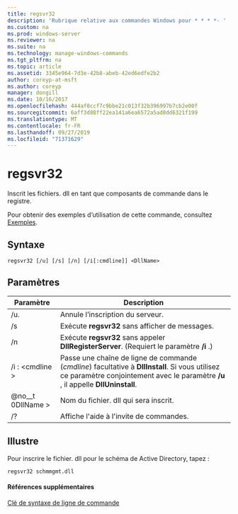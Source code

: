 ```yaml
---
title: regsvr32
description: 'Rubrique relative aux commandes Windows pour * * * *- '
ms.custom: na
ms.prod: windows-server
ms.reviewer: na
ms.suite: na
ms.technology: manage-windows-commands
ms.tgt_pltfrm: na
ms.topic: article
ms.assetid: 3345e964-7d3e-42b8-abeb-42ed6edfe2b2
author: coreyp-at-msft
ms.author: coreyp
manager: dongill
ms.date: 10/16/2017
ms.openlocfilehash: 444af0ccf7c9bbe21c013f32b396997b7cb2e00f
ms.sourcegitcommit: 6aff3d88ff22ea141a6ea6572a5ad8dd6321f199
ms.translationtype: MT
ms.contentlocale: fr-FR
ms.lasthandoff: 09/27/2019
ms.locfileid: "71371629"
---
```

# <a name="regsvr32"></a>regsvr32



Inscrit les fichiers. dll en tant que composants de commande dans le registre.

Pour obtenir des exemples d’utilisation de cette commande, consultez [Exemples](#BKMK_examples).

## <a name="syntax"></a>Syntaxe

```
regsvr32 [/u] [/s] [/n] [/i[:cmdline]] <DllName>
```

## <a name="parameters"></a>Paramètres

|Paramètre|Description|
|---------|-----------|
|/u.|Annule l’inscription du serveur.|
|/s|Exécute **regsvr32** sans afficher de messages.|
|/n|Exécute **regsvr32** sans appeler **DllRegisterServer**. (Requiert le paramètre **/i** .)|
|/i : \<cmdline >|Passe une chaîne de ligne de commande (*cmdline*) facultative à **DllInstall**. Si vous utilisez ce paramètre conjointement avec le paramètre **/u** , il appelle **DllUninstall**.|
|@no__t 0DllName >|Nom du fichier. dll qui sera inscrit.|
|/?|Affiche l'aide à l'invite de commandes.|

## <a name="BKMK_examples"></a>Illustre

Pour inscrire le fichier. dll pour le schéma de Active Directory, tapez :
```
regsvr32 schmmgmt.dll
```

#### <a name="additional-references"></a>Références supplémentaires

[Clé de syntaxe de ligne de commande](command-line-syntax-key.md)